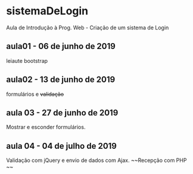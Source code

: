 # sistemaDeLogin
Aula de Introdução à Prog. Web - Criação de um sistema de Login

## aula01 - 06 de junho de 2019
leiaute bootstrap

## aula02 - 13 de junho de 2019
formulários e ~~validação~~

## aula 03 - 27 de junho de 2019
Mostrar e esconder formulários.

## aula 04 - 04 de julho de 2019
Validação com jQuery e envio de 
dados com Ajax. ~~Recepção com PHP ~~

